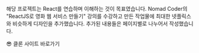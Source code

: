해당 프로젝트는 React를 연습하며 이해하는 것이 목표였습니다. Nomad Coder의 "ReactJS로 영화 웹 서비스 만들기" 강의를 수강하고 만든 작업물에 최대한 넷플릭스와 비슷하게 디자인을 추가했습니다. 추가된 내용들은 페이지별로 나누어서 작성했습니다.

😎 클론 사이트 바로가기
